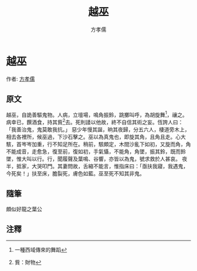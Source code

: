 ﻿---
title: '越巫'
author: '方孝儒'
tags: ['小品文']
---

# 越巫
作者: [方孝儒](https://zh.wikipedia.org/zh-tw/%E6%96%B9%E5%AD%9D%E5%AD%BA)

## 原文
越巫，自詭善驅鬼物。人病，立壇場，鳴角振鈴，跳擲叫呼，為胡旋舞[^1]，禳之。病幸已，饌酒食，持其貲[^2]去。死則諉以他故，終不自信其術之妄。恆誇人曰：「我善治鬼，鬼莫敢我抗。」
惡少年慢其誕，晌其夜歸，分五六人，棲道旁木上，相去各裡所，候巫過，下沙石擊之。巫以為真鬼也，即旋其角，且角且走。心大駭，首岑岑加重，行不知足所在。稍前，駭頗定，木間沙亂下如初，又旋而角，角不能成音，走愈急，復至前，復如初，手氣懾，不能角，角墜，振其鈴，既而鈴墜，惟大叫以行。行，聞履聲及葉鳴、谷響，亦皆以為鬼，號求救於人甚哀。
夜半，抵家，大哭叩門。其妻問故，舌縮不能言，惟指床曰：「亟扶我寢，我遇鬼，今死矣！」扶至床，膽裂死，膚色如藍。巫至死不知其非鬼。

## 隨筆
頗似好龍之葉公

## 注釋
[^1]: 一種西域傳來的舞蹈
[^2]: 貲：財物